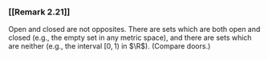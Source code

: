 ### [[Remark 2.21]]

Open and closed are not opposites. There are sets which are both open and closed (e.g., the empty set in any metric space), and there are sets which are neither (e.g., the interval $[0,1)$ in $\R$). (Compare doors.)